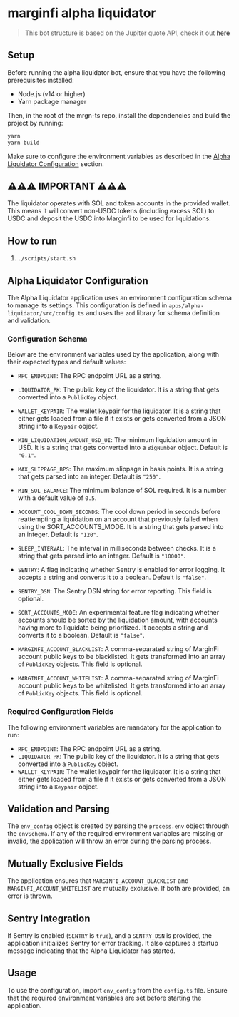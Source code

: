 # marginfi alpha liquidator

> This bot structure is based on the Jupiter quote API, check it out [here](https://github.com/jup-ag/jupiter-quote-api)

## Setup

Before running the alpha liquidator bot, ensure that you have the following prerequisites installed:

- Node.js (v14 or higher)
- Yarn package manager

Then, in the root of the mrgn-ts repo, install the dependencies and build the project by running:

```sh
yarn
yarn build
```

Make sure to configure the environment variables as described in the [Alpha Liquidator Configuration](#alpha-liquidator-configuration) section.

## ⚠⚠️️⚠️ **IMPORTANT** ⚠️⚠️⚠️

The liquidator operates with SOL and token accounts in the provided wallet. This means it will convert non-USDC tokens (including excess SOL) to USDC and deposit the USDC into Marginfi to be used for liquidations.

## How to run

1. `./scripts/start.sh`

## Alpha Liquidator Configuration

The Alpha Liquidator application uses an environment configuration schema to manage its settings. This configuration is defined in `apps/alpha-liquidator/src/config.ts` and uses the `zod` library for schema definition and validation.

### Configuration Schema

Below are the environment variables used by the application, along with their expected types and default values:

- `RPC_ENDPOINT`: The RPC endpoint URL as a string.

- `LIQUIDATOR_PK`: The public key of the liquidator. It is a string that gets converted into a `PublicKey` object.

- `WALLET_KEYPAIR`: The wallet keypair for the liquidator. It is a string that either gets loaded from a file if it exists or gets converted from a JSON string into a `Keypair` object.

- `MIN_LIQUIDATION_AMOUNT_USD_UI`: The minimum liquidation amount in USD. It is a string that gets converted into a `BigNumber` object. Default is `"0.1"`.

- `MAX_SLIPPAGE_BPS`: The maximum slippage in basis points. It is a string that gets parsed into an integer. Default is `"250"`.

- `MIN_SOL_BALANCE`: The minimum balance of SOL required. It is a number with a default value of `0.5`.

- `ACCOUNT_COOL_DOWN_SECONDS`: The cool down period in seconds before reattempting a liquidation on an account that previously failed when using the SORT_ACCOUNTS_MODE. It is a string that gets parsed into an integer. Default is `"120"`.

- `SLEEP_INTERVAL`: The interval in milliseconds between checks. It is a string that gets parsed into an integer. Default is `"10000"`.

- `SENTRY`: A flag indicating whether Sentry is enabled for error logging. It accepts a string and converts it to a boolean. Default is `"false"`.

- `SENTRY_DSN`: The Sentry DSN string for error reporting. This field is optional.

- `SORT_ACCOUNTS_MODE`: An experimental feature flag indicating whether accounts should be sorted by the liquidation amount, with accounts having more to liquidate being prioritized. It accepts a string and converts it to a boolean. Default is `"false"`.

- `MARGINFI_ACCOUNT_BLACKLIST`: A comma-separated string of MarginFi account public keys to be blacklisted. It gets transformed into an array of `PublicKey` objects. This field is optional.

- `MARGINFI_ACCOUNT_WHITELIST`: A comma-separated string of MarginFi account public keys to be whitelisted. It gets transformed into an array of `PublicKey` objects. This field is optional.

### Required Configuration Fields

The following environment variables are mandatory for the application to run:

- `RPC_ENDPOINT`: The RPC endpoint URL as a string.
- `LIQUIDATOR_PK`: The public key of the liquidator. It is a string that gets converted into a `PublicKey` object.
- `WALLET_KEYPAIR`: The wallet keypair for the liquidator. It is a string that either gets loaded from a file if it exists or gets converted from a JSON string into a `Keypair` object.

## Validation and Parsing

The `env_config` object is created by parsing the `process.env` object through the `envSchema`. If any of the required environment variables are missing or invalid, the application will throw an error during the parsing process.

## Mutually Exclusive Fields

The application ensures that `MARGINFI_ACCOUNT_BLACKLIST` and `MARGINFI_ACCOUNT_WHITELIST` are mutually exclusive. If both are provided, an error is thrown.

## Sentry Integration

If Sentry is enabled (`SENTRY` is `true`), and a `SENTRY_DSN` is provided, the application initializes Sentry for error tracking. It also captures a startup message indicating that the Alpha Liquidator has started.

## Usage

To use the configuration, import `env_config` from the `config.ts` file. Ensure that the required environment variables are set before starting the application.
